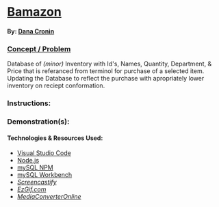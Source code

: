 # [Bamazon]()
#### By: [Dana Cronin](decronin.github.io)

### [Concept / Problem](https://github.com/UCF-Coding-Boot-Camp/UCF-LKM-FSF-PT-08-2019-U-C/blob/master/12-mysql/02-Homework/Instructions/homework_instructions.md)
Database of _(minor)_ Inventory with Id's, Names, Quantity, Department, & Price that is referanced from terminol for purchase of a selected item. Updating the Database to reflect the purchase with apropriately lower inventory on reciept conformation.

### Instructions:

### Demonstration(s):

#### Technologies & Resources Used:
* [Visual Studio Code](https://code.visualstudio.com/)
* [Node.js](https://nodejs.org/en/)
* [mySQL NPM](https://www.npmjs.com/package/mysql)
* [mySQL Workbench](https://dev.mysql.com/downloads/windows/installer/5.7.html)
* _[Screencastify](https://www.screencastify.com/)_
* _[EzGif.com](https://ezgif.com/)_
* _[MediaConverterOnline](https://www.mediaconverteronline.com/)_
